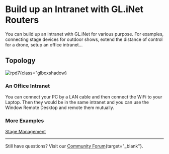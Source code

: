 # Build up an Intranet with GL.iNet Routers

You can build up an intranet with GL.iNet for various purpose. For examples, connecting stage devices for outdoor shows, extend the distance of control for a drone, setup an office intranet...

## Topology

![rpd7](https://static.gl-inet.com/docs/router/en/4/tutorials/intranet/rdp7.jpg){class="glboxshadow}

### An Office Intranet

You can connect your PC by a LAN cable and then connect the WiFi to your Laptop. Then they would be in the same intranet and you can use the Window Remote Desktop and remote them mutually.

### More Examples

[Stage Management](https://www.linkedin.com/posts/gl-inet.com_today-we-would-like-to-share-a-customer-activity-7070333936018624512-vl5O?utm_source=share&utm_medium=member_ios)

---

Still have questions? Visit our [Community Forum](https://forum.gl-inet.com){target="_blank"}.